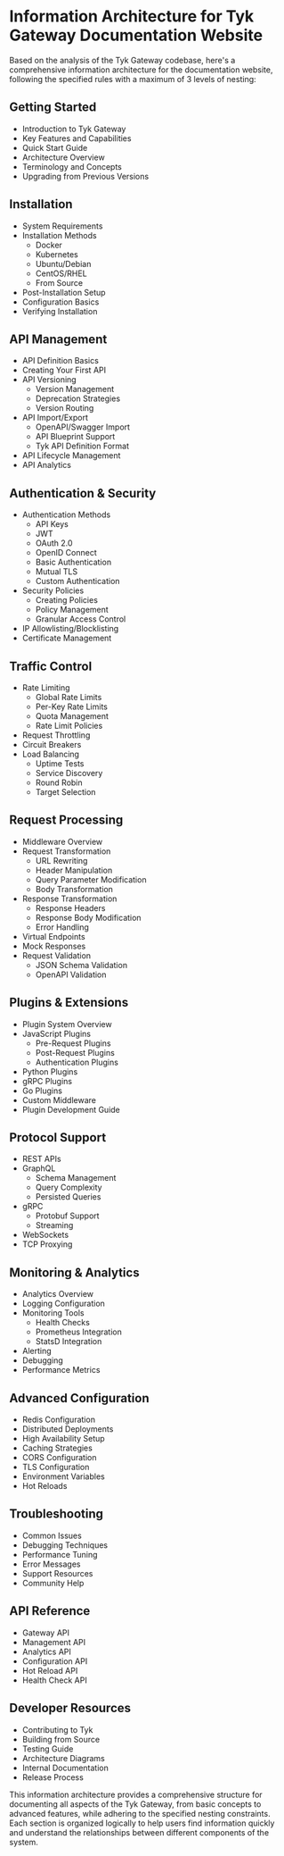 # Information Architecture for Tyk Gateway Documentation Website

Based on the analysis of the Tyk Gateway codebase, here's a comprehensive information architecture for the documentation website, following the specified rules with a maximum of 3 levels of nesting:

## Getting Started
  - Introduction to Tyk Gateway
  - Key Features and Capabilities
  - Quick Start Guide
  - Architecture Overview
  - Terminology and Concepts
  - Upgrading from Previous Versions

## Installation
  - System Requirements
  - Installation Methods
      - Docker
      - Kubernetes
      - Ubuntu/Debian
      - CentOS/RHEL
      - From Source
  - Post-Installation Setup
  - Configuration Basics
  - Verifying Installation

## API Management
  - API Definition Basics
  - Creating Your First API
  - API Versioning
      - Version Management
      - Deprecation Strategies
      - Version Routing
  - API Import/Export
      - OpenAPI/Swagger Import
      - API Blueprint Support
      - Tyk API Definition Format
  - API Lifecycle Management
  - API Analytics

## Authentication & Security
  - Authentication Methods
      - API Keys
      - JWT
      - OAuth 2.0
      - OpenID Connect
      - Basic Authentication
      - Mutual TLS
      - Custom Authentication
  - Security Policies
      - Creating Policies
      - Policy Management
      - Granular Access Control
  - IP Allowlisting/Blocklisting
  - Certificate Management

## Traffic Control
  - Rate Limiting
      - Global Rate Limits
      - Per-Key Rate Limits
      - Quota Management
      - Rate Limit Policies
  - Request Throttling
  - Circuit Breakers
  - Load Balancing
      - Uptime Tests
      - Service Discovery
      - Round Robin
      - Target Selection

## Request Processing
  - Middleware Overview
  - Request Transformation
      - URL Rewriting
      - Header Manipulation
      - Query Parameter Modification
      - Body Transformation
  - Response Transformation
      - Response Headers
      - Response Body Modification
      - Error Handling
  - Virtual Endpoints
  - Mock Responses
  - Request Validation
      - JSON Schema Validation
      - OpenAPI Validation

## Plugins & Extensions
  - Plugin System Overview
  - JavaScript Plugins
      - Pre-Request Plugins
      - Post-Request Plugins
      - Authentication Plugins
  - Python Plugins
  - gRPC Plugins
  - Go Plugins
  - Custom Middleware
  - Plugin Development Guide

## Protocol Support
  - REST APIs
  - GraphQL
      - Schema Management
      - Query Complexity
      - Persisted Queries
  - gRPC
      - Protobuf Support
      - Streaming
  - WebSockets
  - TCP Proxying

## Monitoring & Analytics
  - Analytics Overview
  - Logging Configuration
  - Monitoring Tools
      - Health Checks
      - Prometheus Integration
      - StatsD Integration
  - Alerting
  - Debugging
  - Performance Metrics

## Advanced Configuration
  - Redis Configuration
  - Distributed Deployments
  - High Availability Setup
  - Caching Strategies
  - CORS Configuration
  - TLS Configuration
  - Environment Variables
  - Hot Reloads

## Troubleshooting
  - Common Issues
  - Debugging Techniques
  - Performance Tuning
  - Error Messages
  - Support Resources
  - Community Help

## API Reference
  - Gateway API
  - Management API
  - Analytics API
  - Configuration API
  - Hot Reload API
  - Health Check API

## Developer Resources
  - Contributing to Tyk
  - Building from Source
  - Testing Guide
  - Architecture Diagrams
  - Internal Documentation
  - Release Process

This information architecture provides a comprehensive structure for documenting all aspects of the Tyk Gateway, from basic concepts to advanced features, while adhering to the specified nesting constraints. Each section is organized logically to help users find information quickly and understand the relationships between different components of the system.
